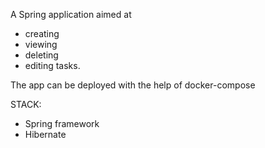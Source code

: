 A Spring application aimed at
- creating
- viewing
- deleting
- editing
tasks.

The app can be deployed with the help of docker-compose

STACK:
- Spring framework
- Hibernate
